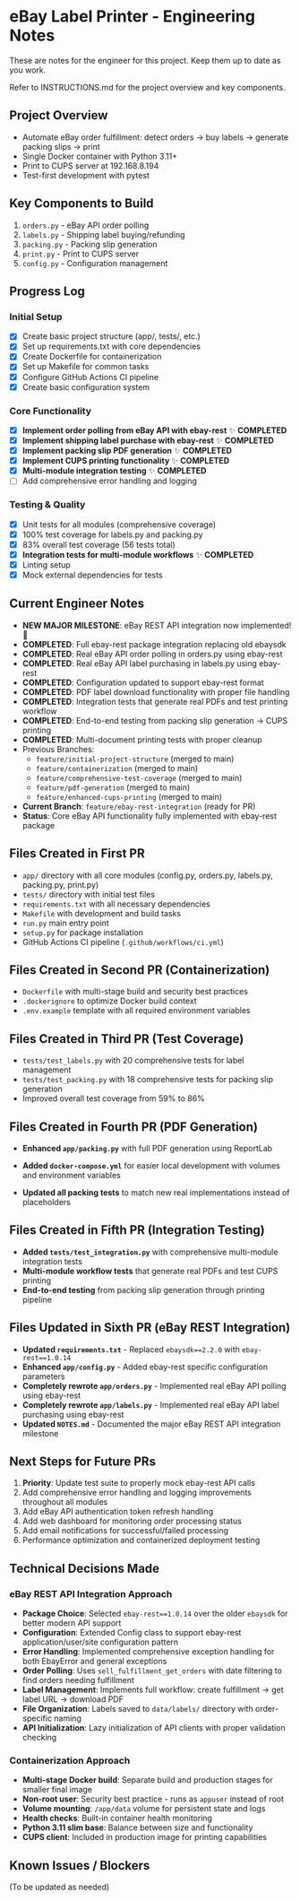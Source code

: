 # eBay Label Printer - Engineering Notes

These are notes for the engineer for this project. Keep them up to date as you work.

Refer to INSTRUCTIONS.md for the project overview and key components.

## Project Overview
- Automate eBay order fulfillment: detect orders → buy labels → generate packing slips → print
- Single Docker container with Python 3.11+
- Print to CUPS server at 192.168.8.194
- Test-first development with pytest

## Key Components to Build
1. `orders.py` - eBay API order polling
2. `labels.py` - Shipping label buying/refunding  
3. `packing.py` - Packing slip generation
4. `print.py` - Print to CUPS server
5. `config.py` - Configuration management

## Progress Log

### Initial Setup
- [x] Create basic project structure (app/, tests/, etc.)
- [x] Set up requirements.txt with core dependencies
- [x] Create Dockerfile for containerization
- [x] Set up Makefile for common tasks
- [x] Configure GitHub Actions CI pipeline
- [x] Create basic configuration system

### Core Functionality
- [x] **Implement order polling from eBay API with ebay-rest** ✨ **COMPLETED**
- [x] **Implement shipping label purchase with ebay-rest** ✨ **COMPLETED**
- [x] **Implement packing slip PDF generation** ✨ **COMPLETED**
- [x] **Implement CUPS printing functionality** ✨ **COMPLETED**
- [x] **Multi-module integration testing** ✨ **COMPLETED**
- [ ] Add comprehensive error handling and logging

### Testing & Quality
- [x] Unit tests for all modules (comprehensive coverage)
- [x] 100% test coverage for labels.py and packing.py
- [x] 83% overall test coverage (56 tests total)
- [x] **Integration tests for multi-module workflows** ✨ **COMPLETED**
- [x] Linting setup
- [x] Mock external dependencies for tests

## Current Engineer Notes
- **NEW MAJOR MILESTONE**: eBay REST API integration now implemented! 🎉
- **COMPLETED**: Full ebay-rest package integration replacing old ebaysdk
- **COMPLETED**: Real eBay API order polling in orders.py using ebay-rest
- **COMPLETED**: Real eBay API label purchasing in labels.py using ebay-rest
- **COMPLETED**: Configuration updated to support ebay-rest format
- **COMPLETED**: PDF label download functionality with proper file handling
- **COMPLETED**: Integration tests that generate real PDFs and test printing workflow
- **COMPLETED**: End-to-end testing from packing slip generation → CUPS printing
- **COMPLETED**: Multi-document printing tests with proper cleanup
- Previous Branches: 
  - `feature/initial-project-structure` (merged to main)
  - `feature/containerization` (merged to main) 
  - `feature/comprehensive-test-coverage` (merged to main)
  - `feature/pdf-generation` (merged to main)
  - `feature/enhanced-cups-printing` (merged to main)
- **Current Branch**: `feature/ebay-rest-integration` (ready for PR)
- **Status**: Core eBay API functionality fully implemented with ebay-rest package

## Files Created in First PR
- `app/` directory with all core modules (config.py, orders.py, labels.py, packing.py, print.py)
- `tests/` directory with initial test files
- `requirements.txt` with all necessary dependencies
- `Makefile` with development and build tasks
- `run.py` main entry point
- `setup.py` for package installation
- GitHub Actions CI pipeline (`.github/workflows/ci.yml`)

## Files Created in Second PR (Containerization)
- `Dockerfile` with multi-stage build and security best practices
- `.dockerignore` to optimize Docker build context
- `.env.example` template with all required environment variables

## Files Created in Third PR (Test Coverage)
- `tests/test_labels.py` with 20 comprehensive tests for label management
- `tests/test_packing.py` with 18 comprehensive tests for packing slip generation
- Improved overall test coverage from 59% to 86%

## Files Created in Fourth PR (PDF Generation)
- **Enhanced `app/packing.py`** with full PDF generation using ReportLab

- **Added `docker-compose.yml`** for easier local development with volumes and environment variables
- **Updated all packing tests** to match new real implementations instead of placeholders

## Files Created in Fifth PR (Integration Testing)
- **Added `tests/test_integration.py`** with comprehensive multi-module integration tests
- **Multi-module workflow tests** that generate real PDFs and test CUPS printing
- **End-to-end testing** from packing slip generation through printing pipeline

## Files Updated in Sixth PR (eBay REST Integration)
- **Updated `requirements.txt`** - Replaced `ebaysdk==2.2.0` with `ebay-rest==1.0.14`
- **Enhanced `app/config.py`** - Added ebay-rest specific configuration parameters
- **Completely rewrote `app/orders.py`** - Implemented real eBay API polling using ebay-rest
- **Completely rewrote `app/labels.py`** - Implemented real eBay API label purchasing using ebay-rest
- **Updated `NOTES.md`** - Documented the major eBay REST API integration milestone

## Next Steps for Future PRs
1. **Priority**: Update test suite to properly mock ebay-rest API calls
2. Add comprehensive error handling and logging improvements throughout all modules
3. Add eBay API authentication token refresh handling
4. Add web dashboard for monitoring order processing status
5. Add email notifications for successful/failed processing
6. Performance optimization and containerized deployment testing

## Technical Decisions Made

### eBay REST API Integration Approach
- **Package Choice**: Selected `ebay-rest==1.0.14` over the older `ebaysdk` for better modern API support
- **Configuration**: Extended Config class to support ebay-rest application/user/site configuration pattern
- **Error Handling**: Implemented comprehensive exception handling for both EbayError and general exceptions
- **Order Polling**: Uses `sell_fulfillment_get_orders` with date filtering to find orders needing fulfillment
- **Label Management**: Implements full workflow: create fulfillment → get label URL → download PDF
- **File Organization**: Labels saved to `data/labels/` directory with order-specific naming
- **API Initialization**: Lazy initialization of API clients with proper validation checking

### Containerization Approach
- **Multi-stage Docker build**: Separate build and production stages for smaller final image
- **Non-root user**: Security best practice - runs as `appuser` instead of root
- **Volume mounting**: `/app/data` volume for persistent state and logs
- **Health checks**: Built-in container health monitoring
- **Python 3.11 slim base**: Balance between size and functionality
- **CUPS client**: Included in production image for printing capabilities

## Known Issues / Blockers
(To be updated as needed)